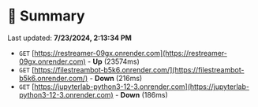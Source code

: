 # 📖 Summary
Last updated: **7/23/2024, 2:13:34 PM**

- `GET` [https://restreamer-09gx.onrender.com](https://restreamer-09gx.onrender.com) - **Up** (23574ms)
- `GET` [https://filestreambot-b5k6.onrender.com/](https://filestreambot-b5k6.onrender.com/) - **Down** (216ms)
- `GET` [https://jupyterlab-python3-12-3.onrender.com](https://jupyterlab-python3-12-3.onrender.com) - **Down** (186ms)
